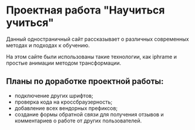# Проектная работа "Научиться учиться"

Данный одностраничный сайт рассказывает о различных современных методах и подходах к обучению.

На этом сайте были использованы такие технологии, как iphrame и простые анимации методом трансформации.

## Планы по доработке проектной работы:
* подключение других шрифтов;
* проверка кода на кроссбраузерность;
* добавление всех вендорных префиксов;
* создание формы обратной связи для получения отзывов и комментариев о работе от других пользователей.